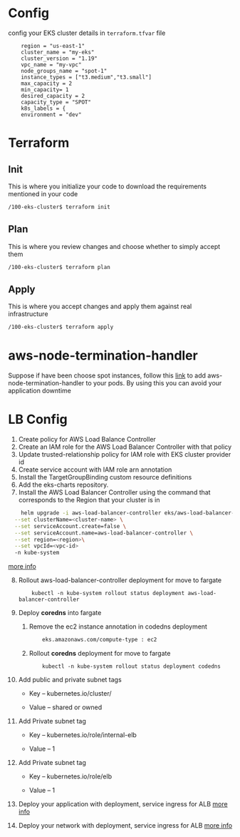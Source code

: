 
# Config
config your EKS cluster details in `terraform.tfvar` file
```note
    region = "us-east-1"
    cluster_name = "my-eks"
    cluster_version = "1.19"
    vpc_name = "my-vpc"
    node_groups_name = "spot-1"
    instance_types = ["t3.medium","t3.small"]
    max_capacity = 2
    min_capacity= 1
    desired_capacity = 2
    capacity_type = "SPOT"
    k8s_labels = {
    environment = "dev"
```
# Terraform

## Init
This is where you initialize your code to download the requirements mentioned in your code
```bash
/100-eks-cluster$ terraform init
```
## Plan
This is where you review changes and choose whether to simply accept them
```bash
/100-eks-cluster$ terraform plan
```
## Apply
This is where you accept changes and apply them against real infrastructure
```bash
/100-eks-cluster$ terraform apply
```
# aws-node-termination-handler
Suppose if have been choose spot instances, follow this [link](https://artifacthub.io/packages/helm/aws/aws-node-termination-handler) to add aws-node-termination-handler to your pods. By using this  you can avoid  your application downtime

# LB Config
1. Create policy for AWS Load Balance Controller
2. Create an IAM role for the AWS Load Balancer Controller with that policy
3. Update trusted-relationship policy for IAM role with EKS cluster provider id
4. Create service account with IAM role arn annotation
5. Install the TargetGroupBinding custom resource definitions
6. Add the eks-charts repository.
7. Install the AWS Load Balancer Controller using the command that corresponds to the Region that your cluster is in
```bash
    helm upgrade -i aws-load-balancer-controller eks/aws-load-balancer-controller \
  --set clusterName=<cluster-name> \
  --set serviceAccount.create=false \
  --set serviceAccount.name=aws-load-balancer-controller \
  --set region=<region>\
  --set vpcId=<vpc-id>
  -n kube-system
```
[more info](https://docs.aws.amazon.com/eks/latest/userguide/aws-load-balancer-controller.html)

8. Rollout aws-load-balancer-controller deployment for move to fargate
    ```barsh
        kubectl -n kube-system rollout status deployment aws-load-balancer-controller
    ```

9. Deploy **coredns** into fargate
    1. Remove the ec2 instance annotation in codedns deployment
        ```bash
            eks.amazonaws.com/compute-type : ec2 
        ```
    2. Rollout **coredns** deployment for move to fargate

        ```barsh
            kubectl -n kube-system rollout status deployment codedns
        ```
8. Add public and private subnet tags

    - Key – kubernetes.io/cluster/<cluster-name>

    - Value – shared or owned

9. Add Private subnet tag

    - Key – kubernetes.io/role/internal-elb

    - Value – 1

10. Add Private subnet tag

    - Key – kubernetes.io/role/elb

    - Value – 1

11. Deploy your application with deployment, service ingress for ALB [more info](https://docs.aws.amazon.com/eks/latest/userguide/alb-ingress.html) 


12. Deploy your network with deployment, service ingress for ALB [more info](https://docs.aws.amazon.com/eks/latest/userguide/load-balancing.html) 